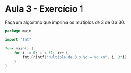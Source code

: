 # Aula 3 - Exercício 1

Faça um algoritmo que imprima os múltiplos de 3 de 0 a 30.

```go
package main

import "fmt"

func main() {
	for i := 0; i < 31; i++ {
		fmt.Printf("Multiplo de 3 x %d = %d \n", i, 3*i)
	}
}
```
